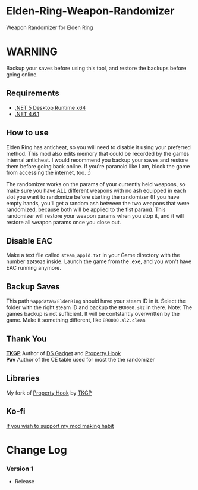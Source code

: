 # Elden-Ring-Weapon-Randomizer
Weapon Randomizer for Elden Ring

# WARNING  
Backup your saves before using this tool, and restore the backups before going online.  

## Requirements 
* [.NET 5 Desktop Runtime x64](https://download.visualstudio.microsoft.com/download/pr/b1902c77-e022-4b3e-a01a-e8830df936ff/09d0957435bf8c37eae11b4962d4221b/windowsdesktop-runtime-5.0.15-win-x64.exe)  
* [.NET 4.6.1](https://www.microsoft.com/en-us/download/details.aspx?id=49981)


## How to use

Elden Ring has anticheat, so you will need to disable it using your preferred method. This mod also edits memory that could be recorded by the games internal anticheat. I would recommend you backup your saves and restore them before going back online. If you're paranoid like I am, block the game from accessing the internet, too. :)

The randomizer works on the params of your currently held weapons, so make sure you have ALL different weapons with no ash equipped in each slot you want to randomize before starting the randomizer (If you have empty hands, you'll get a random ash between the two weapons that were randomized, because both will be applied to the fist param). This randomizer will restore your weapon params when you stop it, and it will restore all weapon params once you close out. 

## Disable EAC

Make a text file called `steam_appid.txt` in your Game directory with the number `1245620` inside. Launch the game from the .exe, and you won't have EAC running anymore.

## Backup Saves
This path `%appdata%/EldenRing` should have your steam ID in it. Select the folder with the right steam ID and backup the `ER0000.sl2` in there. Note: The games backup is not sufficient. It will be contstantly overwritten by the game. Make it something different, like `ER0000.sl2.clean`

## Thank You  
**[TKGP](https://github.com/JKAnderson/)** Author of [DS Gadget](https://github.com/JKAnderson/DS-Gadget) and [Property Hook](https://github.com/JKAnderson/PropertyHook)  
**Pav** Author of the CE table used for most the the randomizer  

## Libraries
My fork of [Property Hook](https://github.com/Nordgaren/PropertyHook) by [TKGP](https://github.com/JKAnderson/)  

## Ko-fi
[If you wish to support my mod making habit](https://ko-fi.com/nordgaren)

# Change Log  
### Version 1  

* Release
